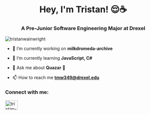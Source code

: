 <h1 align="center">Hey, I'm Tristan! 😌☕</h1>
<h3 align="center">A Pre-Junior Software Engineering Major at Drexel</h3>

<p align="left"> <img src="https://komarev.com/ghpvc/?username=tristanwainwright&label=Profile%20views&color=b6d7ec&style=plastic" alt="tristanwainwright" /> </p>

- 🔭 I’m currently working on **milkdromeda-archive**

- 🌱 I’m currently learning **JavaScript, C#**

- 💬 Ask me about **Quazar** 🌌

- 📫 How to reach me **tmw349@drexel.edu**

<h3 align="left">Connect with me:</h3>
<p align="left">
<a href="https://linkedin.com/in/tristan-wainwright/" target="blank"><img align="center" src="https://cdn.jsdelivr.net/npm/simple-icons@3.0.1/icons/linkedin.svg" alt="tristan-wainwright/" height="30" width="40" /></a>
</p>
